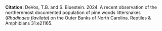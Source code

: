 __Citation:__ DeVos, T.B. and S. Bluestein. 2024. A recent observation of the northernmost documented population of pine woods littersnakes (_Rhadinaea flavilata_) on the Outer Banks of North Carolina. Reptiles & Amphibians 31:e21165.

